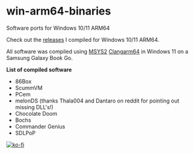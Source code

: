 # win-arm64-binaries
Software ports for Windows 10/11 ARM64

Check out the [releases](https://github.com/mijk84/win-arm64-binaries/releases) I compiled for Windows 10/11 ARM64.

All software was compiled using [MSYS2](https://www.msys2.org/) [Clangarm64](https://github.com/msys2/MSYS2-packages/issues/1787#issuecomment-980837586) in Windows 11 on a Samsung Galaxy Book Go.


**List of compiled software**
- 86Box
- ScummVM
- PCem
- melonDS (thanks Thala004 and Dantaro on reddit for pointing out missing DLL's!)
- Chocolate Doom
- Bochs
- Commander Genius
- SDLPoP

[![ko-fi](https://ko-fi.com/img/githubbutton_sm.svg)](https://ko-fi.com/I2I0D7IJT)

